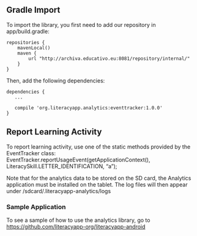 ## Gradle Import

To import the library, you first need to add our repository in app/build.gradle:

```
repositories {
    mavenLocal()
    maven {
        url "http://archiva.educativo.eu:8081/repository/internal/"
    }
}
```

Then, add the following dependencies:

```
dependencies {
   ...

   compile 'org.literacyapp.analytics:eventtracker:1.0.0'
}
```

## Report Learning Activity

To report learning activity, use one of the static methods provided by the EventTracker class:
EventTracker.reportUsageEvent(getApplicationContext(), LiteracySkill.LETTER_IDENTIFICATION, “a”);

Note that for the analytics data to be stored on the SD card, the Analytics application must be installed on the tablet. The log files will then appear under /sdcard/.literacyapp-analytics/logs

### Sample Application

To see a sample of how to use the analytics library, go to https://github.com/literacyapp-org/literacyapp-android
